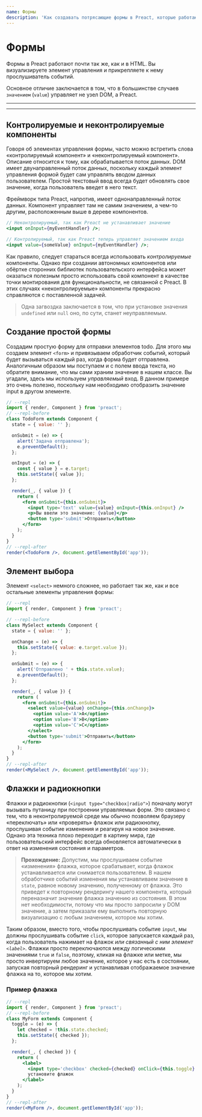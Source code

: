 ```yaml
---
name: Формы
description: 'Как создавать потрясающие формы в Preact, которые работают где угодно.'
---
```


# Формы

Формы в Preact работают почти так же, как и в HTML. Вы визуализируете элемент управления и прикрепляете к нему прослушиватель событий.

Основное отличие заключается в том, что в большинстве случаев `значением` (`value`) управляет не узел DOM, а Preact.

---

<div><toc></toc></div>

---

## Контролируемые и неконтролируемые компоненты

Говоря об элементах управления формы, часто можно встретить слова «контролируемый компонент» и «неконтролируемый компонент». Описание относится к тому, как обрабатывается поток данных. DOM имеет двунаправленный поток данных, поскольку каждый элемент управления формой будет сам управлять вводом данных пользователем. Простой текстовый ввод всегда будет обновлять свое значение, когда пользователь введет в него текст.

Фреймворк типа Preact, напротив, имеет однонаправленный поток данных. Компонент управляет там не самим значением, а чем-то другим, расположенным выше в дереве компонентов.

```jsx
// Неконтролируемый, так как Preact не устанавливает значение
<input onInput={myEventHandler} />;

// Контролируемый, так как Preact теперь управляет значением входа
<input value={someValue} onInput={myEventHandler} />;
```

Как правило, следует стараться всегда использовать _контролируемые_ компоненты. Однако при создании автономных компонентов или обёртке сторонних библиотек пользовательского интерфейса может оказаться полезным просто использовать свой компонент в качестве точки монтирования для функциональности, не связанной с Preact. В этих случаях «неконтролируемые» компоненты прекрасно справляются с поставленной задачей.

> Одна загвоздка заключается в том, что при установке значения `undefined` или `null` оно, по сути, станет неуправляемым.

## Создание простой формы

Создадим простую форму для отправки элементов todo. Для этого мы создаем элемент `<form>` и привязываем обработчик событий, который будет вызываться каждый раз, когда форма будет отправлена. Аналогичным образом мы поступаем и с полем ввода текста, но обратите внимание, что мы сами храним значение в нашем классе. Вы угадали, здесь мы используем _управляемый_ вход. В данном примере это очень полезно, поскольку нам необходимо отобразить значение input в другом элементе.

```jsx
// --repl
import { render, Component } from 'preact';
// --repl-before
class TodoForm extends Component {
  state = { value: '' };

  onSubmit = (e) => {
    alert('Задача отправлена');
    e.preventDefault();
  };

  onInput = (e) => {
    const { value } = e.target;
    this.setState({ value });
  };

  render(_, { value }) {
    return (
      <form onSubmit={this.onSubmit}>
        <input type='text' value={value} onInput={this.onInput} />
        <p>Вы ввели это значение: {value}</p>
        <button type='submit'>Отправить</button>
      </form>
    );
  }
}
// --repl-after
render(<TodoForm />, document.getElementById('app'));
```

## Элемент выбора

Элемент `<select>` немного сложнее, но работает так же, как и все остальные элементы управления формы:

```jsx
// --repl
import { render, Component } from 'preact';

// --repl-before
class MySelect extends Component {
  state = { value: '' };

  onChange = (e) => {
    this.setState({ value: e.target.value });
  };

  onSubmit = (e) => {
    alert('Отправлено ' + this.state.value);
    e.preventDefault();
  };

  render(_, { value }) {
    return (
      <form onSubmit={this.onSubmit}>
        <select value={value} onChange={this.onChange}>
          <option value='A'>A</option>
          <option value='B'>B</option>
          <option value='C'>C</option>
        </select>
        <button type='submit'>Отправить</button>
      </form>
    );
  }
}
// --repl-after
render(<MySelect />, document.getElementById('app'));
```

## Флажки и радиокнопки

Флажки и радиокнопки (`<input type="checkbox|radio">`) поначалу могут вызывать путаницу при построении управляемых форм. Это связано с тем, что в неконтролируемой среде мы обычно позволяем браузеру «переключать» или «проверять» флажок или радиокнопку, прослушивая событие изменения и реагируя на новое значение. Однако эта техника плохо переходит в картину мира, где пользовательский интерфейс всегда обновляется автоматически в ответ на изменения состояния и параметров.

> **Прохождение:** Допустим, мы прослушиваем событие «изменения» флажка, которое срабатывает, когда флажок устанавливается или снимается пользователем. В нашем обработчике событий изменения мы устанавливаем значение в `state`, равное новому значению, полученному от флажка. Это приведет к повторному рендерингу нашего компонента, который переназначит значение флажка значению из состояния. В этом нет необходимости, потому что мы просто запросили у DOM значение, а затем приказали ему выполнить повторную визуализацию с любым значением, которое мы хотим.

Таким образом, вместо того, чтобы прослушивать событие `input`, мы должны прослушивать событие `click`, которое запускается каждый раз, когда пользователь нажимает на флажок _или связанный с ним элемент `<label>`_. Флажки просто переключаются между логическими значениями `true` и `false`, поэтому, кликая на флажке или метке, мы просто инвертируем любое значение, которое у нас есть в состоянии, запуская повторный рендеринг и устанавливая отображаемое значение флажка на то, которое мы хотим.

### Пример флажка

```jsx
// --repl
import { render, Component } from 'preact';
// --repl-before
class MyForm extends Component {
  toggle = (e) => {
    let checked = !this.state.checked;
    this.setState({ checked });
  };

  render(_, { checked }) {
    return (
      <label>
        <input type='checkbox' checked={checked} onClick={this.toggle} />
        установите флажок
      </label>
    );
  }
}
// --repl-after
render(<MyForm />, document.getElementById('app'));
```
